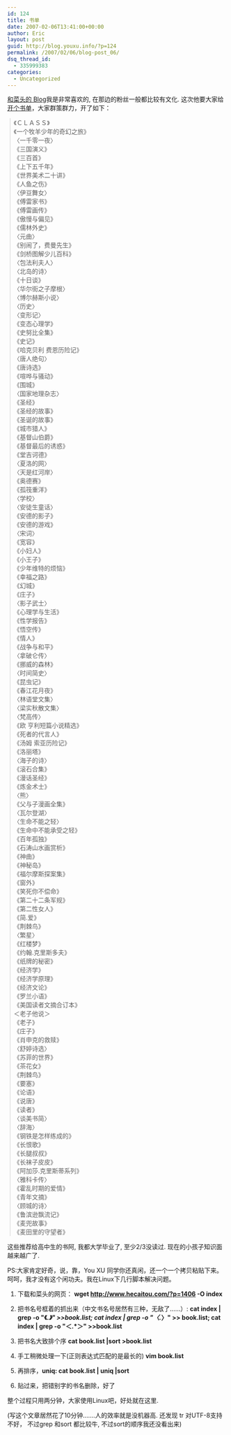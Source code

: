```yaml
---
id: 124
title: 书单
date: 2007-02-06T13:41:00+00:00
author: Eric
layout: post
guid: http://blog.youxu.info/?p=124
permalink: /2007/02/06/blog-post_06/
dsq_thread_id:
  - 335999383
categories:
  - Uncategorized
---
```

[和菜头的 Blog](http://www.hecaitou.com/)我是非常喜欢的, 在那边的粉丝一般都比较有文化. 这次他要大家给[开个书单](http://www.hecaitou.com/?p=1406)，大家群策群力，开了如下：

<blockquote style="border-left: 1px solid rgb(204, 204, 204); margin: 0pt 0pt 0pt 0.8ex; padding-left: 1ex;" class="gmail_quote">
  <p>
    《ＣＬＡＳＳ》<br /> 《一个牧羊少年的奇幻之旅》<br /> 〈一千零一夜〉<br /> 《三国演义》<br /> 《三百首》<br /> 《上下五千年》<br /> 《世界美术二十讲》<br /> 《人鱼之伤》<br /> 〈伊豆舞女〉<br /> 《傅雷家书》<br /> 《傅雷画传》<br /> 《傲慢与偏见》<br /> 《儒林外史》<br /> 〈元曲〉<br /> 《别闹了，费曼先生》<br /> 《剑桥图解少儿百科》<br /> 〈包法利夫人〉<br /> 〈北岛的诗〉<br /> 《十日谈》<br /> 〈华尔街之子摩根〉<br /> 〈博尔赫斯小说〉<br /> 〈历史〉<br /> 〈变形记〉<br /> 《变态心理学》<br /> 《史努比全集》<br /> 《史记》<br /> 《哈克贝利 费恩历险记》<br /> 〈唐人绝句〉<br /> 《唐诗选》<br /> 《喧哗与骚动》<br /> 《围城》<br /> 〈国家地理杂志〉<br /> 《圣经》<br /> 《圣经的故事》<br /> 《圣诞的故事》<br /> 《城市猎人》<br /> 《基督山伯爵》<br /> 《基督最后的诱惑》<br /> 《堂吉诃德》<br /> 〈夏洛的网〉<br /> 〈天是红河岸〉<br /> 《奥德赛》<br /> 《孤筏重洋》<br /> 〈学校〉<br /> 〈安徒生童话〉<br /> 《安德的影子》<br /> 《安德的游戏》<br /> 〈宋词〉<br /> 《宽容》<br /> 《小妇人》<br /> 《小王子》<br /> 《少年维特的烦恼》<br /> 《幸福之路》<br /> 《幻城》<br /> 《庄子》<br /> 〈影子武士〉<br /> 《心理学与生活》<br /> 《性学报告》<br /> 《悟空传》<br /> 《情人》<br /> 《战争与和平》<br /> 〈拿破仑传〉<br /> 《挪威的森林》<br /> 〈时间简史〉<br /> 《昆虫记》<br /> 《春江花月夜》<br /> 〈林语堂文集〉<br /> 〈梁实秋散文集〉<br /> 〈梵高传〉<br /> 《欧 亨利短篇小说精选》<br /> 《死者的代言人》<br /> 《汤姆 索亚历险记》<br /> 《洛丽塔》<br /> 〈海子的诗〉<br /> 《滚石合集》<br /> 《漫话圣经》<br /> 《炼金术士》<br /> 〈熊〉<br /> 《父与子漫画全集》<br /> 〈瓦尔登湖〉<br /> 〈生命不能之轻〉<br /> 《生命中不能承受之轻》<br /> 《百年孤独》<br /> 《石涛山水画赏析》<br /> 《神曲》<br /> 《神秘岛》<br /> 《福尔摩斯探案集》<br /> 《窗外》<br /> 《笑死你不偿命》<br /> 《第二十二条军规》<br /> 《第二性女人》<br /> 《简.爱》<br /> 《荆棘鸟》<br /> 〈繁星〉<br /> 《红楼梦》<br /> 《约翰.克里斯多夫》<br /> 《纸牌的秘密》<br /> 《经济学》<br /> 《经济学原理》<br /> 《经济文论》<br /> 《罗兰小语》<br /> 《美国读者文摘合订本》<br /> ＜老子他说＞<br /> 《老子》<br /> 《庄子》<br /> 《肖申克的救赎》<br /> 〈舒婷诗选〉<br /> 《苏菲的世界》<br /> 《茶花女》<br /> 《荆棘鸟》<br /> 《要塞》<br /> 《论语》<br /> 《说唐》<br /> 《读者》<br /> 〈谈美书简〉<br /> 〈辞海〉<br /> 《钢铁是怎样练成的》<br /> 《长恨歌》<br /> 《长腿叔叔》<br /> 《长袜子皮皮》<br /> 《阿加莎.克里斯蒂系列》<br /> 〈雅科卡传〉<br /> 《霍乱时期的爱情》<br /> 《青年文摘》<br /> 〈顾城的诗〉<br /> 《鲁滨逊飘流记》<br /> 《麦兜故事》<br /> 《麦田里的守望者》
  </p>
</blockquote>

这些推荐给高中生的书阿, 我都大学毕业了, 至少2/3没读过. 现在的小孩子知识面越来越广了.

PS:大家肯定好奇，说，靠，You XU 同学你还真闲，还一个一个拷贝粘贴下来。呵呵，我才没有这个闲功夫。我在Linux下几行脚本解决问题。
  
1. 下载和菜头的网页： <span style="font-weight: bold;">wget <a href="http://www.hecaitou.com/?p=1406"> http://www.hecaitou.com/?p=1406</a> -O index</span>
  
2. 把书名号框着的抓出来（中文书名号居然有三种，无敌了……）: <span style="font-weight: bold;">cat index | grep -o "《.*》" >>book.list; cat index | grep -o "〈.*〉" >> book.list; cat index | grep -o "＜.*＞" >>book.list</span>
  
3. 把书名大致排个序 <span style="font-weight: bold;">cat book.list |sort >book.list</span>
  
4. 手工稍微处理一下(正则表达式匹配的是最长的)  <span style="font-weight: bold;">vim book.list</span>
  
5. 再排序，<span style="font-weight: bold;">uniq: cat book.list | uniq |sort</span>
  
6. 贴过来，把错别字的书名删除，好了 

整个过程只用两分钟，大家使用Linux吧，好处就在这里.
  
(写这个文章居然花了10分钟&#8230;&#8230;.人的效率就是没机器高. 还发现 tr 对UTF-8支持不好， 不过grep 和sort 都比较牛, 不过sort的顺序我还没看出来)